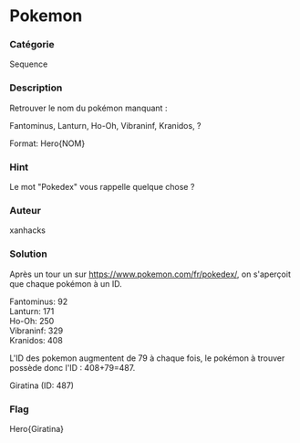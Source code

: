 # Pokemon

### Catégorie

Sequence

### Description

Retrouver le nom du pokémon manquant :

Fantominus, Lanturn, Ho-Oh, Vibraninf, Kranidos, ?

Format: Hero{NOM}

### Hint

Le mot "Pokedex" vous rappelle quelque chose ?

### Auteur

xanhacks

### Solution

Après un tour un sur https://www.pokemon.com/fr/pokedex/, on s'aperçoit que chaque pokémon à un ID.

Fantominus: 92<br>
Lanturn: 171<br>
Ho-Oh: 250<br>
Vibraninf: 329<br>
Kranidos: 408

L'ID des pokemon augmentent de 79 à chaque fois, le pokémon à trouver possède donc l'ID : 408+79=487.

Giratina (ID: 487)

### Flag

Hero{Giratina}